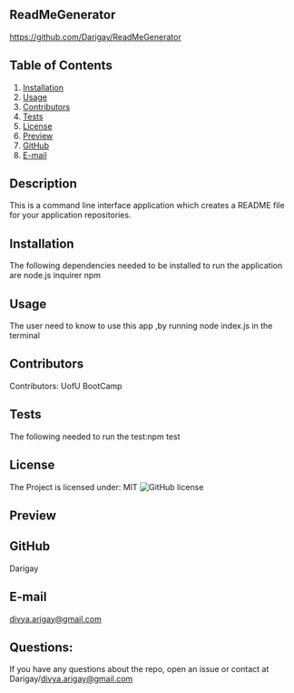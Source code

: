 
  ## ReadMeGenerator
  https://github.com/Darigay/ReadMeGenerator
  ## Table of Contents
  1. [Installation](#Installation)
  2. [Usage](#usage)  
  3. [Contributors](#Contributors)
  4. [Tests](#Tests)
  5. [License](#License)
  6. [Preview](#Preview)
  7. [GitHub](#GitHub)
  8. [E-mail](#E-mail)
  ## Description
  This is a command line interface application which creates a README file for your application repositories. 
  ## Installation
  The following dependencies needed to be installed to run the application are node.js inquirer npm
  ## Usage
  The user need to know to use this app ,by running node index.js in the terminal
  ## Contributors
  Contributors: UofU BootCamp
  ## Tests
  The following needed to run the test:npm test
  ## License
  The Project is licensed under: MIT  ![GitHub license](https://img.shields.io/badge/License-MIT-yellow.svg)
  ## Preview
  
  ## GitHub
  Darigay
  ## E-mail
  divya.arigay@gmail.com
  ## Questions:
  If you have any questions about the repo, open an issue or contact at Darigay/divya.arigay@gmail.com

 